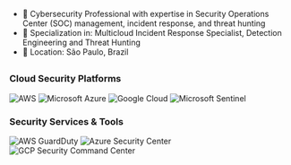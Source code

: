- 🔐 Cybersecurity Professional with expertise in Security Operations Center (SOC) management, incident response, and threat hunting
- 🎯 Specialization in: Multicloud Incident Response Specialist, Detection Engineering and Threat Hunting
- 📍 Location: São Paulo, Brazil

##

### Cloud Security Platforms
![AWS](https://img.shields.io/badge/Amazon_AWS-FF9900?style=for-the-badge&logo=amazonaws&logoColor=white)
![Microsoft Azure](https://img.shields.io/badge/Microsoft_Azure-0078D4?style=for-the-badge&logo=microsoft-azure&logoColor=white)
![Google Cloud](https://img.shields.io/badge/Google_Cloud-4285F4?style=for-the-badge&logo=google-cloud&logoColor=white)
![Microsoft Sentinel](https://img.shields.io/badge/Microsoft_Sentinel-0078D4?style=for-the-badge&logo=microsoft-azure&logoColor=white)

### Security Services & Tools
![AWS GuardDuty](https://img.shields.io/badge/AWS_GuardDuty-FF9900?style=for-the-badge&logo=amazonaws&logoColor=white)
![Azure Security Center](https://img.shields.io/badge/Azure_Security_Center-0078D4?style=for-the-badge&logo=microsoft-azure&logoColor=white)
![GCP Security Command Center](https://img.shields.io/badge/GCP_Security_Command_Center-4285F4?style=for-the-badge&logo=google-cloud&logoColor=white)
